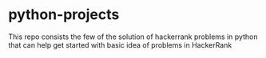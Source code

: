 # python-projects
This repo consists the few of the solution of hackerrank problems in python that can help get started with basic idea of problems in HackerRank

